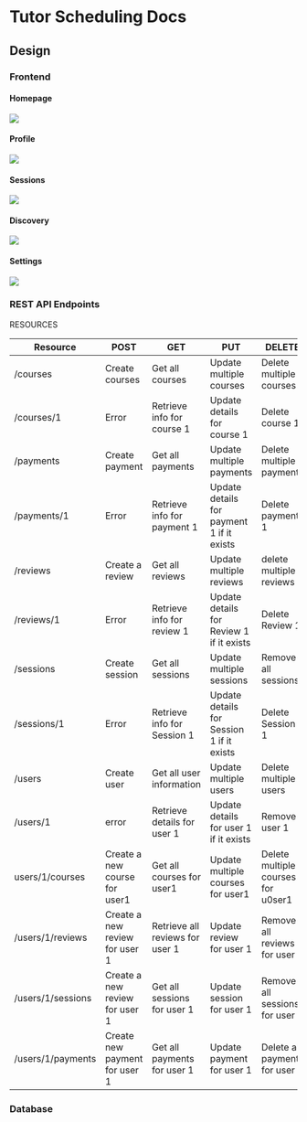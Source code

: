 # Tutor Scheduling Docs

## Design

### Frontend

#### Homepage
![](https://github.com/albonkey/tutor_scheduling/blob/updateDocs/docs/images/Home.png)
#### Profile
![](https://github.com/albonkey/tutor_scheduling/blob/updateDocs/docs/images/Profile.png)
#### Sessions
![](https://github.com/albonkey/tutor_scheduling/blob/updateDocs/docs/images/Sessions.png)
#### Discovery
![](https://github.com/albonkey/tutor_scheduling/blob/updateDocs/docs/images/Discovery.png)
#### Settings
![](https://github.com/albonkey/tutor_scheduling/blob/updateDocs/docs/images/Settings.png)
### REST API Endpoints

RESOURCES

|Resource|POST|GET|PUT|DELETE|
|--------|----|---|---|------|
|/courses|Create courses|Get all courses|Update multiple courses|Delete multiple courses
|/courses/1|Error|Retrieve info for course 1|Update details for course 1|Delete course 1
|/payments|Create payment|Get all payments|Update multiple payments|Delete multiple payments
|/payments/1|Error|Retrieve info for payment 1|Update details for payment 1 if it exists|Delete payment 1
|/reviews|Create a review|Get all reviews|Update multiple reviews|delete multiple reviews
|/reviews/1|Error|Retrieve info for review 1|Update details for Review 1 if it exists|Delete Review 1
|/sessions|Create session|Get all sessions|Update multiple sessions|Remove all sessions
|/sessions/1|Error|Retrieve info for Session 1|Update details for Session 1 if it exists|Delete Session 1
|/users|Create user|Get all user information|Update multiple users|Delete multiple users
|/users/1|error|Retrieve details for user 1|Update details for user 1 if it exists|Remove user 1|
|users/1/courses|Create a new course for user1|Get all courses for user1|Update multiple courses for user1|Delete multiple courses for u0ser1
/users/1/reviews|Create a new review for user 1|Retrieve all reviews for user 1|Update review for user 1|Remove all reviews for user 1|
|/users/1/sessions|Create a new review for user 1|Get all sessions for user 1|Update session for user 1|Remove all sessions for user 1
|/users/1/payments|Create new payment for user 1|Get all payments for user 1|Update payment for user 1|Delete all payments for user 1


### Database
